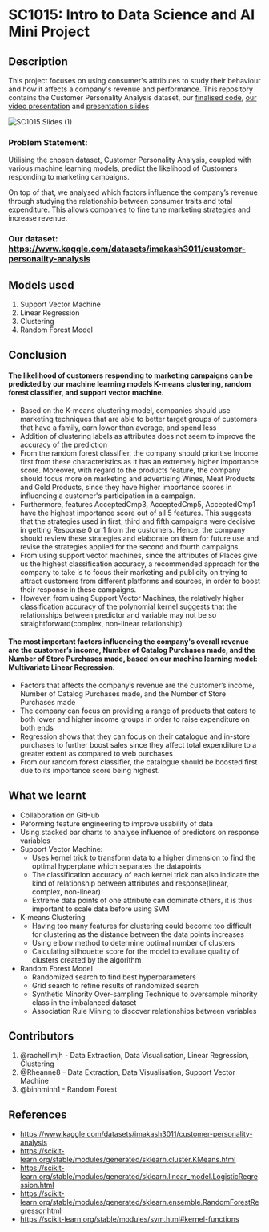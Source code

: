 # SC1015: Intro to Data Science and AI Mini Project

## Description
This project focuses on using consumer's attributes to study their behaviour and how it affects a company's revenue and performance. This repository contains the Customer Personality Analysis dataset, our [finalised code](https://github.com/rachellimjh/SC1015-Project/blob/main/SC1015%20Mini%20Project.ipynb), [our video presentation](https://youtu.be/ZT0SrzIjTkc) and [presentation slides](https://docs.google.com/presentation/d/1V_O93jwCH7PgBfjQjZVZRz-8-6U-Xy1T1Y123nR3gIc/edit?usp=sharing)


![SC1015 Slides (1)](https://user-images.githubusercontent.com/125848730/233756231-5fa24fbc-6215-44e8-9724-d1af482e2d55.png)



### Problem Statement: 
Utilising the chosen dataset, Customer Personality Analysis, coupled with various machine learning models, predict the likelihood of Customers responding to marketing campaigns.

On top of that, we analysed which factors influence the company’s revenue through studying the relationship between consumer traits and total expenditure. This allows companies to fine tune marketing strategies and increase revenue. 

### Our dataset: https://www.kaggle.com/datasets/imakash3011/customer-personality-analysis 
 
## Models used
1. Support Vector Machine
2. Linear Regression
3. Clustering
4. Random Forest Model

## Conclusion 

#### The likelihood of customers responding to marketing campaigns can be predicted by our machine learning models K-means clustering, random forest classifier, and support vector machine. 
* Based on the K-means clustering model, companies should use marketing techniques that are able to better target groups of customers that have a family, earn lower than average, and spend less
* Addition of clustering labels as attributes does not seem to improve the accuracy of the prediction
* From the random forest classifier, the company should prioritise Income first from these characteristics as it has an extremely higher importance score. Moreover, with regard to the products feature, the company should focus more on marketing and advertising Wines, Meat Products and Gold Products, since they have higher importance scores in influencing a customer's participation in a campaign.
* Furthermore, features AcceptedCmp3, AcceptedCmp5, AcceptedCmp1 have the highest importance score out of all 5 features. This suggests that the strategies used in first, third and fifth campaigns were decisive in getting Response 0 or 1 from the customers. Hence, the company should review these strategies and elaborate on them for future use and revise the strategies applied for the second and fourth campaigns.
* From using support vector machines, since the attributes of Places give us the highest classification accuracy, a recommended approach for the company to take is to focus their marketing and publicity on trying to attract customers from different platforms and sources, in order to boost their response in these campaigns.
* However, from using Support Vector Machines, the relatively higher classification accuracy of the polynomial kernel suggests that the relationships between predictor and variable may not be so straightforward(complex, non-linear relationship)

#### The most important factors influencing the company's overall revenue are the customer’s income, Number of Catalog Purchases made, and the Number of Store Purchases made, based on our machine learning model: Multivariate Linear Regression.
* Factors that affects the company’s revenue are the customer’s income, Number of Catalog Purchases made, and the Number of Store Purchases made
* The company can focus on providing a range of products that caters to both lower and higher income groups in order to raise expenditure on both ends
* Regression shows that they can focus on their catalogue and in-store purchases to further boost sales since they affect total expenditure to a greater extent as compared to web purchases
* From our random forest classifier, the catalogue should be boosted first due to its importance score being highest. 

## What we learnt
* Collaboration on GitHub
* Peforming feature engineering to improve usability of data
* Using stacked bar charts to analyse influence of predictors on response variables
* Support Vector Machine: 
     - Uses kernel trick to transform data to a higher dimension to find the optimal hyperplane which separates the datapoints
     - The classification accuracy of each kernel trick can also indicate the kind of relationship between attributes and response(linear, complex, non-linear)
     - Extreme data points of one attribute can dominate others, it is thus important to scale data before using SVM
* K-means Clustering
     - Having too many features for clustering could become too difficult for clustering as the distance between the data points increases
     - Using elbow method to determine optimal number of clusters
     - Calculating silhouette score for the model to evaluae quality of clusters created by the algorithm
* Random Forest Model
     - Randomized search to find best hyperparameters
     - Grid search to refine results of randomized search 
     - Synthetic Minority Over-sampling Technique to oversample minority class in the imbalanced dataset
     - Association Rule Mining to discover relationships between variables 

## Contributors 
 1. @rachellimjh - Data Extraction, Data Visualisation, Linear Regression, Clustering
 2. @Rheanne8 - Data Extraction, Data Visualisation, Support Vector Machine
 3. @binhminh1 - Random Forest

## References
* https://www.kaggle.com/datasets/imakash3011/customer-personality-analysis 
* https://scikit-learn.org/stable/modules/generated/sklearn.cluster.KMeans.html
* https://scikit-learn.org/stable/modules/generated/sklearn.linear_model.LogisticRegression.html
* https://scikit-learn.org/stable/modules/generated/sklearn.ensemble.RandomForestRegressor.html
* https://scikit-learn.org/stable/modules/svm.html#kernel-functions
 
